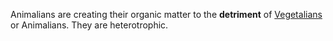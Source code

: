 Animalians are creating their organic matter to the **detriment** of [Vegetalians](Vegetalian.md) or Animalians. They are heterotrophic.